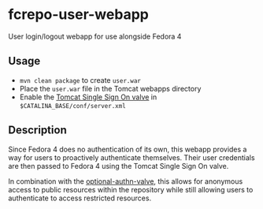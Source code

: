 # fcrepo-user-webapp

User login/logout webapp for use alongside Fedora 4

## Usage

* `mvn clean package` to create `user.war`
* Place the `user.war` file in the Tomcat webapps directory
* Enable the [Tomcat Single Sign On valve](https://tomcat.apache.org/tomcat-7.0-doc/config/host.html#Single_Sign_On) in `$CATALINA_BASE/conf/server.xml`

## Description

Since Fedora 4 does no authentication of its own, this webapp provides a way for users to proactively authenticate themselves. Their user credentials are then passed to Fedora 4 using the Tomcat Single Sign On valve.

In combination with the [optional-authn-valve](https://github.com/umd-lib/optional-authn-valve), this allows for anonymous access to public resources within the repository while still allowing users to authenticate to access restricted resources.

